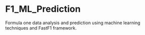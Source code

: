 # F1_ML_Prediction
Formula one data analysis and prediction using machine learning techniques and FastF1 framework.
